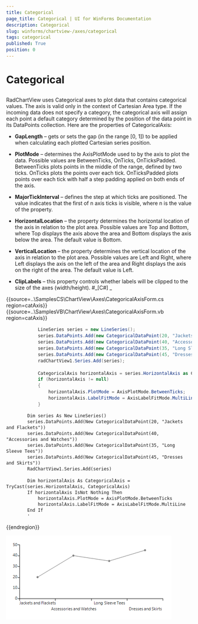 ```yaml
---
title: Categorical
page_title: Categorical | UI for WinForms Documentation
description: Categorical
slug: winforms/chartview-/axes/categorical
tags: categorical
published: True
position: 0
---
```


# Categorical



## 

RadChartView uses Categorical axes to plot data that contains categorical values. The axis is valid only in the 
          context of Cartesian Area type. If the incoming data does not specify a category, the categorical axis will 
          assign each point a default category determined by the position of the data point in its DataPoints collection. 
          Here are the properties of CategoricalAxis:
        

* __GapLength__  – gets or sets the gap (in the range [0, 1]) to be applied when 
              calculating each plotted Cartesian series position.
            

* __PlotMode__ – determines the AxisPlotMode used to by the axis to plot the data. 
              Possible values are BetweenTicks, OnTicks, OnTicksPadded. BetweenTicks plots points in the middle of the 
              range, defined by two ticks. OnTicks plots the points over each tick. OnTicksPadded plots points over each 
              tick with half a step padding applied on both ends of the axis.
            

* __MajorTickInterval__ – defines the step at which ticks are positioned. The value indicates 
              that the first of n axis ticks is visible, where n is the value of the property.
            

* __HorizontalLocation__ – the property determines the horizontal location of the axis in 
              relation to the plot area. Possible values are Top and Bottom, where Top displays the axis above the area and 
              Bottom displays the axis below the area. The default value is Bottom.
            

* __VerticalLocation__ – the property determines the vertical location of the axis in relation 
              to the plot area. Possible values are Left and Right, where Left displays the axis on the left of the area and Right
              displays the axis on the right of the area. The default value is Left.
            

* __ClipLabels__ – this property controls whether labels will be clipped to the size of the axes (width/height).
            #_[C#] _

	



{{source=..\SamplesCS\ChartView\Axes\CategoricalAxisForm.cs region=catAxis}} 
{{source=..\SamplesVB\ChartView\Axes\CategoricalAxisForm.vb region=catAxis}} 

````C#
            LineSeries series = new LineSeries();
            series.DataPoints.Add(new CategoricalDataPoint(20, "Jackets and Flackets"));
            series.DataPoints.Add(new CategoricalDataPoint(40, "Accessories and Watches"));
            series.DataPoints.Add(new CategoricalDataPoint(35, "Long Sleeve Tees"));
            series.DataPoints.Add(new CategoricalDataPoint(45, "Dresses and Skirts"));
            radChartView1.Series.Add(series);

            CategoricalAxis horizontalAxis = series.HorizontalAxis as CategoricalAxis;
            if (horizontalAxis != null)
            {
                horizontalAxis.PlotMode = AxisPlotMode.BetweenTicks;
                horizontalAxis.LabelFitMode = AxisLabelFitMode.MultiLine;
            }
````
````VB.NET
        Dim series As New LineSeries()
        series.DataPoints.Add(New CategoricalDataPoint(20, "Jackets and Flackets"))
        series.DataPoints.Add(New CategoricalDataPoint(40, "Accessories and Watches"))
        series.DataPoints.Add(New CategoricalDataPoint(35, "Long Sleeve Tees"))
        series.DataPoints.Add(New CategoricalDataPoint(45, "Dresses and Skirts"))
        RadChartView1.Series.Add(series)

        Dim horizontalAxis As CategoricalAxis = TryCast(series.HorizontalAxis, CategoricalAxis)
        If horizontalAxis IsNot Nothing Then
            horizontalAxis.PlotMode = AxisPlotMode.BetweenTicks
            horizontalAxis.LabelFitMode = AxisLabelFitMode.MultiLine
        End If
        '
````

{{endregion}} 


![chartview-axes-categorical 001](images/chartview-axes-categorical001.png)
